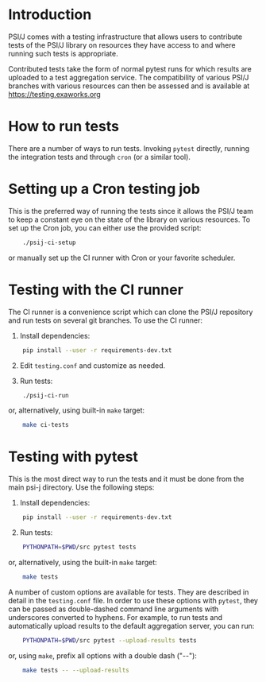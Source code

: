 Introduction
============

PSI/J comes with a testing infrastructure that allows users to contribute
tests of the PSI/J library on resources they have access to and where
running such tests is appropriate.

Contributed tests take the form of normal pytest runs for which results
are uploaded to a test aggregation service. The compatibility of various
PSI/J branches with various resources can then be assessed and is
available at https://testing.exaworks.org

How to run tests
================

There are a number of ways to run tests. Invoking `pytest` directly,
running the integration tests and through `cron` (or a similar tool).

Setting up a Cron testing job
=============================

This is the preferred way of running the tests since it allows the PSI/J
team to keep a constant eye on the state of the library on various
resources. To set up the Cron job, you can either use the provided
script:

```bash
    ./psij-ci-setup
```

or manually set up the CI runner with Cron or your favorite scheduler.


Testing with the CI runner
==========================

The CI runner is a convenience script which can clone the PSI/J
repository and run tests on several git branches. To use the CI runner:

1. Install dependencies:
```bash
    pip install --user -r requirements-dev.txt
```

2. Edit `testing.conf` and customize as needed.

3. Run tests:

```bash
    ./psij-ci-run
```

or, alternatively, using  built-in `make` target:

```bash
    make ci-tests
```


Testing with pytest
===================

This is the most direct way to run the tests and it must be done from the
main psi-j directory. Use the following steps:

1. Install dependencies:
```bash
    pip install --user -r requirements-dev.txt
```

2. Run tests:

```bash
    PYTHONPATH=$PWD/src pytest tests
```

or, alternatively, using the built-in `make` target:

```bash
    make tests
```

A number of custom options are available for tests. They are described in
detail in the `testing.conf` file. In order to use these options with
`pytest`, they can be passed as double-dashed command line arguments with
underscores converted to hyphens. For example, to run tests and
automatically upload results to the default aggregation server, you can
run:

```bash
    PYTHONPATH=$PWD/src pytest --upload-results tests
```

or, using `make`, prefix all options with a double dash ("--"):

```bash
    make tests -- --upload-results
```
